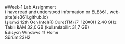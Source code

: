 #Week-1 Lab Assignment  
I have read and understood information on ELE361L web-site(ele361l.github.io)  
İşlemci	12th Gen Intel(R) Core(TM) i7-12800H   2.40 GHz  
Takılı RAM	32,0 GB (kullanılabilir: 31,7 GB)  
Edisyon	Windows 11 Home   
Sürüm	23H2  

